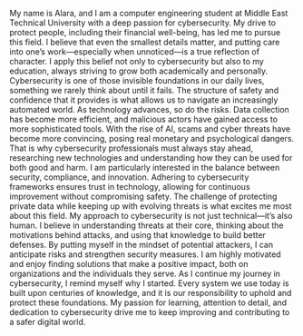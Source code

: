 My name is Alara, and I am a computer engineering student at Middle East Technical University with a deep passion for cybersecurity. My drive to protect people, including their financial well-being, has led me to pursue this field. I believe that even the smallest details matter, and putting care into one’s work—especially when unnoticed—is a true reflection of character. I apply this belief not only to cybersecurity but also to my education, always striving to grow both academically and personally.
Cybersecurity is one of those invisible foundations in our daily lives, something we rarely think about until it fails. The structure of safety and confidence that it provides is what allows us to navigate an increasingly automated world. As technology advances, so do the risks. Data collection has become more efficient, and malicious actors have gained access to more sophisticated tools. With the rise of AI, scams and cyber threats have become more convincing, posing real monetary and psychological dangers. That is why cybersecurity professionals must always stay ahead, researching new technologies and understanding how they can be used for both good and harm.
I am particularly interested in the balance between security, compliance, and innovation. Adhering to cybersecurity frameworks ensures trust in technology, allowing for continuous improvement without compromising safety. The challenge of protecting private data while keeping up with evolving threats is what excites me most about this field.
My approach to cybersecurity is not just technical—it’s also human. I believe in understanding threats at their core, thinking about the motivations behind attacks, and using that knowledge to build better defenses. By putting myself in the mindset of potential attackers, I can anticipate risks and strengthen security measures. I am highly motivated and enjoy finding solutions that make a positive impact, both on organizations and the individuals they serve.
As I continue my journey in cybersecurity, I remind myself why I started. Every system we use today is built upon centuries of knowledge, and it is our responsibility to uphold and protect these foundations. My passion for learning, attention to detail, and dedication to cybersecurity drive me to keep improving and contributing to a safer digital world.

